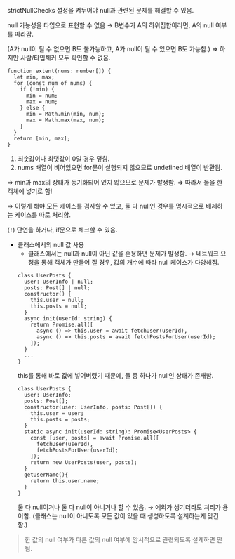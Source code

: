strictNullChecks 설정을 켜두어야 null과 관련된 문제를 해결할 수 있음.

null 가능성을 타입으로 표현할 수 없음 → B변수가 A의 하위집합이라면, A의 null 여부를 따라감.

(A가 null이 될 수 없으면 B도 불가능하고, A가 null이 될 수 있으면 B도 가능함.) ⇒ 하지만 사람/타입체커 모두 확인할 수 없음.

```tsx
function extent(nums: number[]) {
  let min, max;
  for (const num of nums) {
    if (!min) {
      min = num;
      max = num;
    } else {
      min = Math.min(min, num);
      max = Math.max(max, num);
    }
  }
  return [min, max];
}
```

1. 최솟값이나 최댓값이 0일 경우 덮힘.
2. nums 배열이 비어있으면 for문이 실행되지 않으므로 undefined 배열이 반환됨.

⇒ min과 max의 상태가 동기화되어 있지 않으므로 문제가 발생함. ⇒ 따라서 둘을 한 객체에 넣기로 함!

⇒ 이렇게 해야 모든 케이스를 검사할 수 있고, 둘 다 null인 경우를 명시적으로 배제하는 케이스를 따로 처리함.

(`!`) 단언을 하거나, if문으로 체크할 수 있음.

- 클래스에서의 null 값 사용
  - 클래스에서는 null과 null이 아닌 값을 혼용하면 문제가 발생함. → 네트워크 요청을 통해 객체가 만들어 질 경우, 값의 개수에 따라 null 케이스가 다양해짐.
  ```tsx
  class UserPosts {
    user: UserInfo | null;
    posts: Post[] | null;
    constructor() {
      this.user = null;
      this.posts = null;
    }
    async init(userId: string) {
      return Promise.all([
        async () => this.user = await fetchUser(userId),
        async () => this.posts = await fetchPostsForUser(userId);
      ]);
    }
    ...
  }
  ```
  this를 통해 바로 값에 넣어버렸기 때문에, 둘 중 하나가 null인 상태가 존재함.
  ```tsx
  class UserPosts {
    user: UserInfo;
    posts: Post[];
    constructor(user: UserInfo, posts: Post[]) {
      this.user = user;
      this.posts = posts;
    }
    static async init(userId: string): Promise<UserPosts> {
      const [user, posts] = await Promise.all([
        fetchUser(userId),
        fetchPostsForUser(userId);
      ]);
      return new UserPosts(user, posts);
    }
    getUserName(){
      return this.user.name;
    }
  }
  ```
  둘 다 null이거나 둘 다 null이 아니거나 할 수 있음. → 예외가 생기더라도 처리가 용이함. (클래스는 null이 아니도록 모든 값이 있을 때 생성하도록 설계하는게 맞긴함.)

> 한 값의 null 여부가 다른 값의 null 여부에 암시적으로 관련되도록 설계하면 안됨.
